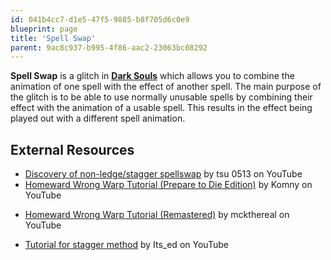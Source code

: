```yaml
---
id: 041b4cc7-d1e5-47f5-9885-b8f705d6c0e9
blueprint: page
title: 'Spell Swap'
parent: 9ac8c937-b995-4f86-aac2-23063bc08292
---
```

**Spell Swap** is a glitch in **[Dark Souls](/darksouls)** which allows you to combine the animation of one spell with the effect of another spell. The main purpose of the glitch is to be able to use normally unusable spells by combining their effect with the animation of a usable spell. This results in the effect being played out with a different spell animation.

## External Resources

- [Discovery of non-ledge/stagger spellswap](//www.youtube.com/watch?v=6gmpfnirq1I) by tsu 0513 on YouTube
- [Homeward Wrong Warp Tutorial (Prepare to Die Edition)](//www.youtube.com/watch?v=FRmAfnPWmUg) by Komny on YouTube

* [Homeward Wrong Warp Tutorial (Remastered)](//www.youtube.com/watch?v=GglCUmRPchM) by mckthereal on YouTube

- [Tutorial for stagger method](//www.youtube.com/watch?v=LFB7EUsB1Dw) by Its_ed on YouTube
